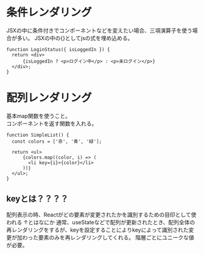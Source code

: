 # 条件レンダリング
JSXの中に条件付きでコンポーネントなどを変えたい場合、三項演算子を使う場合が多い。
JSXの中の{}としてjsの式を埋め込める。  
```tsx
function LoginStatus({ isLoggedIn }) {
  return <div>
      {isLoggedIn ? <p>ログイン中</p> : <p>未ログイン</p>}
  </div>;
}
```

# 配列レンダリング
基本map関数を使うこと。  
コンポーネントを返す関数を入れる。  
```tsx
function SimpleList() {
  const colors = ['赤', '青', '緑'];

  return <ul>
      {colors.map((color, i) => (
        <li key={i}>{color}</li>
      ))}
  </ul>;
}
```

## keyとは？？？？

配列表示の時、Reactがどの要素が変更されたかを識別するための目印として使われる
↑とはなにか
通常、useStateなどで配列が更新されたとき、配列全体の再レンダリングをするが、keyを設定することによりkeyによって識別された変更が加わった要素のみを再レンダリングしてくれる。
階層ごとにユニークな値が必要。




